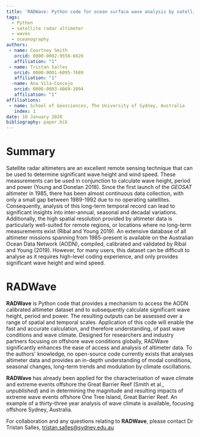 ```yaml
---
title: 'RADWave: Python code for ocean surface wave analysis by satellite radar altimeter'
tags:
  - Python
  - satellite radar altimeter
  - waves
  - oceanography
authors:
 - name: Courtney Smith
   orcid: 0000-0002-9556-6626
   affiliation: "1"
 - name: Tristan Salles
   orcid: 0000-0001-6095-7689
   affiliation: "1"
  -name: Ana Vila-Concejo
   orcid: 0000-0003-4069-3094
   affiliation: "1"
affiliations:
 - name: School of Geosciences, The University of Sydney, Australia
   index: 1
date: 10 January 2020
bibliography: paper.bib
---
```

# Summary
Satellite radar altimeters are an excellent remote sensing technique that can be used to determine significant wave height and wind speed. These measurements can be used in conjunction to calculate wave height, period and power (Young and Donelan 2018). Since the first launch of the *GEOSAT* altimeter in 1985, there has been almost continuous data collection, with only a small gap between 1989-1992 due to no operating satellites. Consequently, analysis of this long-term temporal record can lead to significant insights into inter-annual, seasonal and decadal variations. Additionally, the high spatial resolution provided by altimeter data is particularly well-suited for remote regions, or locations where no long-term measurements exist (Ribal and Young 2019). An extensive database of all altimeter missions spanning from 1985-present is available on the Australian Ocean Data Network (AODN), compiled, calibrated and validated by Ribal and Young (2019). However, for many users, this dataset can be difficult to analyse as it requires high-level coding experience, and only provides significant wave height and wind speed.

# RADWave
**RADWave** is Python code that provides a mechanism to access the AODN calibrated altimeter dataset and to subsequently calculate significant wave height, period and power. The resulting outputs can be assessed over a range of spatial and temporal scales. Application of this code will enable the fast and accurate calculation, and therefore understanding, of past wave conditions and wave climate. Designed for researchers and industry partners focusing on offshore wave conditions globally, RADWave significantly enhances the ease of access and analysis of altimeter data. To the authors' knowledge, no open-source code currently exists that analyses altimeter data and provides an in-depth understanding of modal conditions, seasonal changes, long-term trends and modulation by climate oscillations. 

**RADWave** has already been applied for the characterisation of wave climate and extreme events offshore the Great Barrier Reef (Smith et al., *unpublished*) and in determining the magnitude and resulting impacts of extreme wave events offshore One Tree Island, Great Barrier Reef. An example of a thirty-three year analysis of wave climate is available, focusing offshore Sydney, Australia. 

For collaboration and any questions relating to **RADWave**, please contact Dr Tristan Salles, tristan.salles@sydney.edu.au
